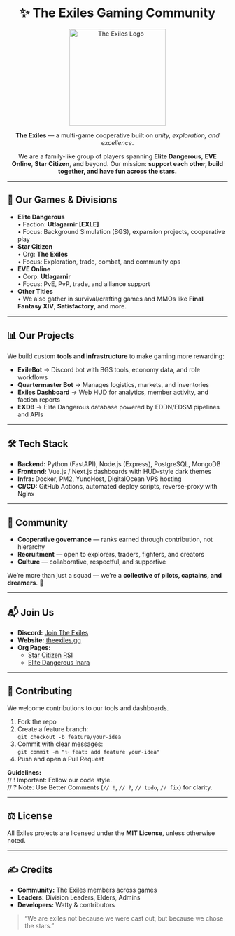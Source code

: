 <h1 align="center">✨ The Exiles Gaming Community</h1>

<p align="center">
  <img src="https://theexiles.gg/assets/exiles-logo.png" alt="The Exiles Logo" width="220"/>
</p>

<p align="center">
  <strong>The Exiles</strong> — a multi-game cooperative built on 
  <em>unity, exploration, and excellence</em>.
</p>

<p align="center">
  We are a family-like group of players spanning 
  <strong>Elite Dangerous</strong>, <strong>EVE Online</strong>, 
  <strong>Star Citizen</strong>, and beyond.  
  Our mission: <strong>support each other, build together, and have fun across the stars.</strong>
</p>

<hr/>

<h2>🚀 Our Games & Divisions</h2>

<ul>
  <li><strong>Elite Dangerous</strong><br/>
      • Faction: <strong>Utlagarnir [EXLE]</strong><br/>
      • Focus: Background Simulation (BGS), expansion projects, cooperative play
  </li>
  <li><strong>Star Citizen</strong><br/>
      • Org: <strong>The Exiles</strong><br/>
      • Focus: Exploration, trade, combat, and community ops
  </li>
  <li><strong>EVE Online</strong><br/>
      • Corp: <strong>Utlagarnir</strong><br/>
      • Focus: PvE, PvP, trade, and alliance support
  </li>
  <li><strong>Other Titles</strong><br/>
      • We also gather in survival/crafting games and MMOs like 
        <strong>Final Fantasy XIV</strong>, <strong>Satisfactory</strong>, and more.
  </li>
</ul>

<hr/>

<h2>📊 Our Projects</h2>

<p>We build custom <strong>tools and infrastructure</strong> to make gaming more rewarding:</p>

<ul>
  <li><strong>ExileBot</strong> → Discord bot with BGS tools, economy data, and role workflows</li>
  <li><strong>Quartermaster Bot</strong> → Manages logistics, markets, and inventories</li>
  <li><strong>Exiles Dashboard</strong> → Web HUD for analytics, member activity, and faction reports</li>
  <li><strong>EXDB</strong> → Elite Dangerous database powered by EDDN/EDSM pipelines and APIs</li>
</ul>

<hr/>

<h2>🛠️ Tech Stack</h2>

<ul>
  <li><strong>Backend:</strong> Python (FastAPI), Node.js (Express), PostgreSQL, MongoDB</li>
  <li><strong>Frontend:</strong> Vue.js / Next.js dashboards with HUD-style dark themes</li>
  <li><strong>Infra:</strong> Docker, PM2, YunoHost, DigitalOcean VPS hosting</li>
  <li><strong>CI/CD:</strong> GitHub Actions, automated deploy scripts, reverse-proxy with Nginx</li>
</ul>

<hr/>

<h2>🌌 Community</h2>

<ul>
  <li><strong>Cooperative governance</strong> — ranks earned through contribution, not hierarchy</li>
  <li><strong>Recruitment</strong> — open to explorers, traders, fighters, and creators</li>
  <li><strong>Culture</strong> — collaborative, respectful, and supportive</li>
</ul>

<p>We’re more than just a squad — we’re a <strong>collective of pilots, captains, and dreamers</strong>. 🌠</p>

<hr/>

<h2>📬 Join Us</h2>

<ul>
  <li><strong>Discord:</strong> <a href="https://discord.gg/your-invite-link">Join The Exiles</a></li>
  <li><strong>Website:</strong> <a href="https://theexiles.gg">theexiles.gg</a></li>
  <li><strong>Org Pages:</strong>
    <ul>
      <li><a href="https://robertsspaceindustries.com/orgs/THEEXILES">Star Citizen RSI</a></li>
      <li><a href="https://inara.cz/squadron/12345">Elite Dangerous Inara</a></li>
    </ul>
  </li>
</ul>

<hr/>

<h2>📖 Contributing</h2>

<p>We welcome contributions to our tools and dashboards.</p>

<ol>
  <li>Fork the repo</li>
  <li>Create a feature branch:<br/>
    <code>git checkout -b feature/your-idea</code>
  </li>
  <li>Commit with clear messages:<br/>
    <code>git commit -m "✨ feat: add feature your-idea"</code>
  </li>
  <li>Push and open a Pull Request</li>
</ol>

<p><strong>Guidelines:</strong><br/>
// ! Important: Follow our code style.<br/>
// ? Note: Use Better Comments (<code>// !</code>, <code>// ?</code>, <code>// todo</code>, <code>// fix</code>) for clarity.
</p>

<hr/>

<h2>⚖️ License</h2>

<p>All Exiles projects are licensed under the <strong>MIT License</strong>, unless otherwise noted.</p>

<hr/>

<h2>✍️ Credits</h2>

<ul>
  <li><strong>Community:</strong> The Exiles members across games</li>
  <li><strong>Leaders:</strong> Division Leaders, Elders, Admins</li>
  <li><strong>Developers:</strong> Watty & contributors</li>
</ul>

<blockquote>
  “We are exiles not because we were cast out, but because we chose the stars.”
</blockquote>
